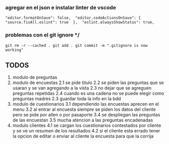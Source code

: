 ### agregar en el json e instalar linter de vscode

  `"editor.formatOnSave": false, 
  "editor.codeActionsOnSave": { 
    "source.fixAll.eslint": true 
  }, 
  "eslint.alwaysShowStatus": true,`



### problemas con el git ignore */
`git rm -r --cached .
git add .
git commit -m ".gitignore is now working"`

## TODOS
1. modulo de preguntas
2. modulo de encuestas
  2.1 se pide titulo
  2.2 se piden las preguntas que se usaran y se van agregando a la vista
  2.3 no dejar que se agreguen preguntas repetidas
  2.4 cuando es una cadena no se puede elegir como preguntas madres
  2.3 guardar toda la info en la bdd
3. modulo de cuestionarios
  3.1 dependiendo las encuestas aprecen en el menu
  3.2 al entrar al encuesta siempre se piden los datos del cliente pero se pide por allen o por pasaporte
  3.4 se despliegan las preguntas de las encuestan
  3.5 mucha atencion a las preguntas encadenadas
4. modulo clientes
  4.1 se cargan los cuestionarios contestados por cliente y se ve un resumen de los resultados
  4.2 si el cliente esta errado tener la opcion de editar o enviar al cliente la encuesta para que la corrija
